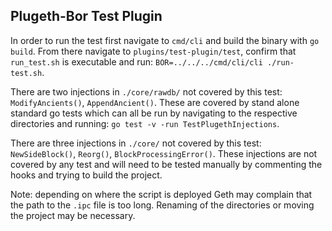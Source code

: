 ## Plugeth-Bor Test Plugin 

In order to run the test first navigate to `cmd/cli` and build the binary with `go build`. From there navigate to `plugins/test-plugin/test`, confirm that `run_test.sh` is executable and run: `BOR=../../../cmd/cli/cli ./run-test.sh`.
 
There are two injections in `./core/rawdb/` not covered by this test: `ModifyAncients()`, `AppendAncient()`. These are covered by stand alone standard go tests which can all be run by navigating to the respective directories and running: `go test -v -run TestPlugethInjections`. 

There are three injections in `./core/` not covered by this test: `NewSideBlock()`, `Reorg()`, `BlockProcessingError()`. These injections are not covered by any test and will need to be tested manually by commenting the hooks and trying to build the project. 

Note: depending on where the script is deployed Geth may complain that the path to the `.ipc` file is too long. Renaming of the directories or moving the project may be necessary.